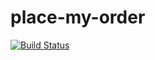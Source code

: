 # place-my-order
[![Build Status](https://travis-ci.org/<your-username>/place-my-order.png?branch=master)](https://travis-ci.org/<your-username>/place-my-order)
